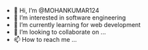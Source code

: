 - 👋 Hi, I’m @MOHANKUMAR124
- 👀 I’m interested in software engineering
- 🌱 I’m currently learning for web development
- 💞️ I’m looking to collaborate on ...
- 📫 How to reach me ...

<!---
MOHANKUMAR124/MOHANKUMAR124 is a ✨ special ✨ repository because its `README.md` (this file) appears on your GitHub profile.
You can click the Preview link to take a look at your changes.
--->
